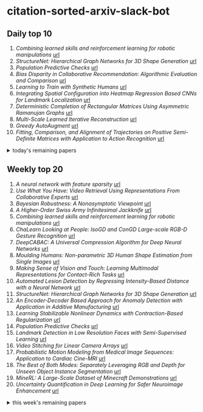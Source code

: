 # citation-sorted-arxiv-slack-bot

## Daily top 10
1. *Combining learned skills and reinforcement learning for robotic manipulations* [url](http://arxiv.org/abs/1908.00722v1)
2. *StructureNet: Hierarchical Graph Networks for 3D Shape Generation* [url](http://arxiv.org/abs/1908.00575v1)
3. *Population Predictive Checks* [url](http://arxiv.org/abs/1908.00882v1)
4. *Bias Disparity in Collaborative Recommendation: Algorithmic Evaluation and Comparison* [url](http://arxiv.org/abs/1908.00831v1)
5. *Learning to Train with Synthetic Humans* [url](http://arxiv.org/abs/1908.00967v1)
6. *Integrating Spatial Configuration into Heatmap Regression Based CNNs for Landmark Localization* [url](http://arxiv.org/abs/1908.00748v1)
7. *Deterministic Completion of Rectangular Matrices Using Asymmetric Ramanujan Graphs* [url](http://arxiv.org/abs/1908.00963v1)
8. *Multi-Scale Learned Iterative Reconstruction* [url](http://arxiv.org/abs/1908.00936v1)
9. *Greedy AutoAugment* [url](http://arxiv.org/abs/1908.00704v1)
10. *Fitting, Comparison, and Alignment of Trajectories on Positive Semi-Definite Matrices with Application to Action Recognition* [url](http://arxiv.org/abs/1908.00646v1)
<details><summary>today's remaining papers</summary>
  <ol start=11>
    <li><i>Robust Deep Sensing Through Transfer Learning in Cognitive Radio</i> <a href="http://arxiv.org/abs/1908.00658v1">url</a></li>
    <li><i>MarmoNet: a pipeline for automated projection mapping of the common marmoset brain from whole-brain serial two-photon tomography</i> <a href="http://arxiv.org/abs/1908.00876v1">url</a></li>
    <li><i>FlowSense: A Natural Language Interface for Visual Data Exploration within a Dataflow System</i> <a href="http://arxiv.org/abs/1908.00681v1">url</a></li>
    <li><i>DAWN: Dual Augmented Memory Network for Unsupervised Video Object Tracking</i> <a href="http://arxiv.org/abs/1908.00777v1">url</a></li>
    <li><i>Indices Matter: Learning to Index for Deep Image Matting</i> <a href="http://arxiv.org/abs/1908.00672v1">url</a></li>
    <li><i>ConCORDe-Net: Cell Count Regularized Convolutional Neural Network for Cell Detection in Multiplex Immunohistochemistry Images</i> <a href="http://arxiv.org/abs/1908.00907v1">url</a></li>
    <li><i>Learning Lightweight Lane Detection CNNs by Self Attention Distillation</i> <a href="http://arxiv.org/abs/1908.00821v1">url</a></li>
    <li><i>Learning the Model Update for Siamese Trackers</i> <a href="http://arxiv.org/abs/1908.00855v1">url</a></li>
    <li><i>Contrastive Reasons Detection and Clustering from Online Polarized Debate</i> <a href="http://arxiv.org/abs/1908.00648v1">url</a></li>
    <li><i>Neural Architecture based on Fuzzy Perceptual Representation For Online Multilingual Handwriting Recognition</i> <a href="http://arxiv.org/abs/1908.00634v1">url</a></li>
    <li><i>L2G Auto-encoder: Understanding Point Clouds by Local-to-Global Reconstruction with Hierarchical Self-Attention</i> <a href="http://arxiv.org/abs/1908.00720v1">url</a></li>
    <li><i>Captioning Near-Future Activity Sequences</i> <a href="http://arxiv.org/abs/1908.00943v1">url</a></li>
    <li><i>Efficient computation of counterfactual explanations of LVQ models</i> <a href="http://arxiv.org/abs/1908.00735v1">url</a></li>
    <li><i>Sampling-free Epistemic Uncertainty Estimation Using Approximated Variance Propagation</i> <a href="http://arxiv.org/abs/1908.00598v1">url</a></li>
    <li><i>A Structural Graph-Based Method for MRI Analysis</i> <a href="http://arxiv.org/abs/1908.00778v1">url</a></li>
    <li><i>Optimize TSK Fuzzy Systems for Big Data Classification Problems: Bag of Tricks</i> <a href="http://arxiv.org/abs/1908.00636v1">url</a></li>
    <li><i>AutoML: A Survey of the State-of-the-Art</i> <a href="http://arxiv.org/abs/1908.00709v1">url</a></li>
    <li><i>Learning Variations in Human Motion via Mix-and-Match Perturbation</i> <a href="http://arxiv.org/abs/1908.00733v1">url</a></li>
    <li><i>Effects of Illumination on the Categorization of Shiny Materials</i> <a href="http://arxiv.org/abs/1908.00902v1">url</a></li>
    <li><i>Deep Optics for Single-shot High-dynamic-range Imaging</i> <a href="http://arxiv.org/abs/1908.00620v1">url</a></li>
    <li><i>Black-box Adversarial ML Attack on Modulation Classification</i> <a href="http://arxiv.org/abs/1908.00635v1">url</a></li>
    <li><i>Improving localization-based approaches for breast cancer screening exam classification</i> <a href="http://arxiv.org/abs/1908.00615v1">url</a></li>
    <li><i>Calibrating the Learning Rate for Adaptive Gradient Methods to Improve Generalization Performance</i> <a href="http://arxiv.org/abs/1908.00700v1">url</a></li>
    <li><i>Ablate, Variate, and Contemplate: Visual Analytics for Discovering Neural Architectures</i> <a href="http://arxiv.org/abs/1908.00387v1">url</a></li>
    <li><i>Distilling Knowledge From a Deep Pose Regressor Network</i> <a href="http://arxiv.org/abs/1908.00858v1">url</a></li>
    <li><i>Feature Robustness in Non-stationary Health Records: Caveats to Deployable Model Performance in Common Clinical Machine Learning Tasks</i> <a href="http://arxiv.org/abs/1908.00690v1">url</a></li>
    <li><i>Soccer Team Vectors</i> <a href="http://arxiv.org/abs/1908.00698v1">url</a></li>
    <li><i>Hybrid Low-order and Higher-order Graph Convolutional Networks</i> <a href="http://arxiv.org/abs/1908.00673v1">url</a></li>
    <li><i>Space-adaptive anisotropic bivariate Laplacian regularization for image restoration</i> <a href="http://arxiv.org/abs/1908.00801v1">url</a></li>
    <li><i>Detection of Accounting Anomalies in the Latent Space using Adversarial Autoencoder Neural Networks</i> <a href="http://arxiv.org/abs/1908.00734v1">url</a></li>
    <li><i>An amplified-target loss approach for photoreceptor layer segmentation in pathological OCT scans</i> <a href="http://arxiv.org/abs/1908.00764v1">url</a></li>
    <li><i>Scale Matters: Temporal Scale Aggregation Network for Precise Action Localization in Untrimmed Videos</i> <a href="http://arxiv.org/abs/1908.00707v1">url</a></li>
    <li><i>A self-organizing fuzzy neural network for sequence learning</i> <a href="http://arxiv.org/abs/1908.00617v1">url</a></li>
    <li><i>On the Merge of k-NN Graph</i> <a href="http://arxiv.org/abs/1908.00814v1">url</a></li>
    <li><i>Robustifying deep networks for image segmentation</i> <a href="http://arxiv.org/abs/1908.00656v1">url</a></li>
    <li><i>Gradient Flows and Accelerated Proximal Splitting Methods</i> <a href="http://arxiv.org/abs/1908.00865v1">url</a></li>
    <li><i>AdvGAN++ : Harnessing latent layers for adversary generation</i> <a href="http://arxiv.org/abs/1908.00706v1">url</a></li>
    <li><i>An Underparametrized Deep Decoder Architecture for Graph Signals</i> <a href="http://arxiv.org/abs/1908.00878v1">url</a></li>
    <li><i>High-Level Control of Drum Track Generation Using Learned Patterns of Rhythmic Interaction</i> <a href="http://arxiv.org/abs/1908.00948v1">url</a></li>
    <li><i>Inferring linear and nonlinear Interaction networks using neighborhood support vector machines</i> <a href="http://arxiv.org/abs/1908.00762v1">url</a></li>
    <li><i>Identification of gatekeeper diseases on the way to cardiovascular mortality</i> <a href="http://arxiv.org/abs/1908.00920v1">url</a></li>
    <li><i>An Evaluation of Action Recognition Models on EPIC-Kitchens</i> <a href="http://arxiv.org/abs/1908.00867v1">url</a></li>
    <li><i>Real Time Visual Tracking using Spatial-Aware Temporal Aggregation Network</i> <a href="http://arxiv.org/abs/1908.00692v1">url</a></li>
    <li><i>Mixed-Integer Optimization Approach to Learning Association Rules for Unplanned ICU Transfer</i> <a href="http://arxiv.org/abs/1908.00966v1">url</a></li>
    <li><i>Deep Video Precoding</i> <a href="http://arxiv.org/abs/1908.00812v1">url</a></li>
    <li><i>Retrosynthesis with Attention-Based NMT Model and Chemical Analysis of the "Wrong" Predictions</i> <a href="http://arxiv.org/abs/1908.00727v1">url</a></li>
    <li><i>Agglomerative Fast Super-Paramagnetic Clustering</i> <a href="http://arxiv.org/abs/1908.00951v1">url</a></li>
    <li><i>Deep ReLU network approximation of functions on a manifold</i> <a href="http://arxiv.org/abs/1908.00695v1">url</a></li>
    <li><i>Conditional Finite Mixtures of Poisson Distributions for Context-Dependent Neural Correlations</i> <a href="http://arxiv.org/abs/1908.00637v1">url</a></li>
    <li><i>Adversarial Camera Alignment Network for Unsupervised Cross-camera Person Re-identification</i> <a href="http://arxiv.org/abs/1908.00862v1">url</a></li>
    <li><i>Machine Learning as Ecology</i> <a href="http://arxiv.org/abs/1908.00868v1">url</a></li>
    <li><i>Learning about spatial inequalities: Capturing the heterogeneity in the urban environment</i> <a href="http://arxiv.org/abs/1908.00625v1">url</a></li>
    <li><i>A Hierarchical Bayesian Model for Size Recommendation in Fashion</i> <a href="http://arxiv.org/abs/1908.00825v1">url</a></li>
    <li><i>Network with Sub-Networks</i> <a href="http://arxiv.org/abs/1908.00763v1">url</a></li>
    <li><i>Large-Scale Sparse Subspace Clustering Using Landmarks</i> <a href="http://arxiv.org/abs/1908.00683v1">url</a></li>
    <li><i>A Visual Technique to Analyze Flow of Information in a Machine Learning System</i> <a href="http://arxiv.org/abs/1908.00754v1">url</a></li>
    <li><i>Pothole Detection Based on Disparity Transformation and Road Surface Modeling</i> <a href="http://arxiv.org/abs/1908.00894v1">url</a></li>
    <li><i>Exact and Fast Inversion of the Approximate Discrete Radon Transform</i> <a href="http://arxiv.org/abs/1908.00887v1">url</a></li>
    <li><i>Uncertainty Quantification in Computer-Aided Diagnosis: Make Your Model say "I don't know" for Ambiguous Cases</i> <a href="http://arxiv.org/abs/1908.00792v1">url</a></li>
    <li><i>Deformable Medical Image Registration Using a Randomly-Initialized CNN as Regularization Prior</i> <a href="http://arxiv.org/abs/1908.00788v1">url</a></li>
    <li><i>Attention-guided Low-light Image Enhancement</i> <a href="http://arxiv.org/abs/1908.00682v1">url</a></li>
    <li><i>Deep learning languages: a key fundamental shift from probabilities to weights?</i> <a href="http://arxiv.org/abs/1908.00785v1">url</a></li>
    <li><i>Differential Privacy for Sparse Classification Learning</i> <a href="http://arxiv.org/abs/1908.00780v1">url</a></li>
    <li><i>Sound source detection, localization and classification using consecutive ensemble of CRNN models</i> <a href="http://arxiv.org/abs/1908.00766v1">url</a></li>
    <li><i>Road Context-aware Intrusion Detection System for Autonomous Cars</i> <a href="http://arxiv.org/abs/1908.00732v1">url</a></li>
    <li><i>Universal Transforming Geometric Network</i> <a href="http://arxiv.org/abs/1908.00723v1">url</a></li>
    <li><i>Entry-Exit event detection and learning</i> <a href="http://arxiv.org/abs/1908.00716v1">url</a></li>
    <li><i>Recognizing Image Objects by Relational Analysis Using Heterogeneous Superpixels and Deep Convolutional Features</i> <a href="http://arxiv.org/abs/1908.00669v1">url</a></li>
    <li><i>A Randomized Algorithm for Preconditioner Selection</i> <a href="http://arxiv.org/abs/1908.00633v1">url</a></li>
    <li><i>An Enhanced Machine Learning Based Biometric Authentication System Using RR-Interval Framed Electrocardiograms</i> <a href="http://arxiv.org/abs/1907.13517v1">url</a></li>
  </ol>
</details>

## Weekly top 20
1. *A neural network with feature sparsity* [url](http://arxiv.org/abs/1907.12207v1)
2. *Use What You Have: Video Retrieval Using Representations From Collaborative Experts* [url](http://arxiv.org/abs/1907.13487v1)
3. *Bayesian Robustness: A Nonasymptotic Viewpoint* [url](http://arxiv.org/abs/1907.11826v1)
4. *A Higher-Order Swiss Army Infinitesimal Jackknife* [url](http://arxiv.org/abs/1907.12116v1)
5. *Combining learned skills and reinforcement learning for robotic manipulations* [url](http://arxiv.org/abs/1908.00722v1)
6. *ChaLearn Looking at People: IsoGD and ConGD Large-scale RGB-D Gesture Recognition* [url](http://arxiv.org/abs/1907.12193v1)
7. *DeepCABAC: A Universal Compression Algorithm for Deep Neural Networks* [url](http://arxiv.org/abs/1907.11900v1)
8. *Moulding Humans: Non-parametric 3D Human Shape Estimation from Single Images* [url](http://arxiv.org/abs/1908.00439v1)
9. *Making Sense of Vision and Touch: Learning Multimodal Representations for Contact-Rich Tasks* [url](http://arxiv.org/abs/1907.13098v1)
10. *Automated Lesion Detection by Regressing Intensity-Based Distance with a Neural Network* [url](http://arxiv.org/abs/1907.12452v1)
11. *StructureNet: Hierarchical Graph Networks for 3D Shape Generation* [url](http://arxiv.org/abs/1908.00575v1)
12. *An Encoder-Decoder Based Approach for Anomaly Detection with Application in Additive Manufacturing* [url](http://arxiv.org/abs/1907.11778v1)
13. *Learning Stabilizable Nonlinear Dynamics with Contraction-Based Regularization* [url](http://arxiv.org/abs/1907.13122v1)
14. *Population Predictive Checks* [url](http://arxiv.org/abs/1908.00882v1)
15. *Landmark Detection in Low Resolution Faces with Semi-Supervised Learning* [url](http://arxiv.org/abs/1907.13255v1)
16. *Video Stitching for Linear Camera Arrays* [url](http://arxiv.org/abs/1907.13622v1)
17. *Probabilistic Motion Modeling from Medical Image Sequences: Application to Cardiac Cine-MRI* [url](http://arxiv.org/abs/1907.13524v1)
18. *The Best of Both Modes: Separately Leveraging RGB and Depth for Unseen Object Instance Segmentation* [url](http://arxiv.org/abs/1907.13236v1)
19. *MineRL: A Large-Scale Dataset of Minecraft Demonstrations* [url](http://arxiv.org/abs/1907.13440v1)
20. *Uncertainty Quantification in Deep Learning for Safer Neuroimage Enhancement* [url](http://arxiv.org/abs/1907.13418v1)
<details><summary>this week's remaining papers</summary>
  <ol start=21>
    <li><i>The Wang-Landau Algorithm as Stochastic Optimization and its Acceleration</i> <a href="http://arxiv.org/abs/1907.11985v1">url</a></li>
    <li><i>Pain Detection with fNIRS-Measured Brain Signals: A Personalized Machine Learning Approach Using the Wavelet Transform and Bayesian Hierarchical Modeling with Dirichlet Process Priors</i> <a href="http://arxiv.org/abs/1907.12830v1">url</a></li>
    <li><i>Bias Disparity in Collaborative Recommendation: Algorithmic Evaluation and Comparison</i> <a href="http://arxiv.org/abs/1908.00831v1">url</a></li>
    <li><i>Multi-Kernel Capsule Network for Schizophrenia Identification</i> <a href="http://arxiv.org/abs/1907.12827v1">url</a></li>
    <li><i>Learning Densities in Feature Space for Reliable Segmentation of Indoor Scenes</i> <a href="http://arxiv.org/abs/1908.00448v1">url</a></li>
    <li><i>Bandit Convex Optimization in Non-stationary Environments</i> <a href="http://arxiv.org/abs/1907.12340v1">url</a></li>
    <li><i>Dressing 3D Humans using a Conditional Mesh-VAE-GAN</i> <a href="http://arxiv.org/abs/1907.13615v1">url</a></li>
    <li><i>Quadtree Generating Networks: Efficient Hierarchical Scene Parsing with Sparse Convolutions</i> <a href="http://arxiv.org/abs/1907.11821v1">url</a></li>
    <li><i>An Empirical Study of Batch Normalization and Group Normalization in Conditional Computation</i> <a href="http://arxiv.org/abs/1908.00061v1">url</a></li>
    <li><i>Temporal Localization of Moments in Video Collections with Natural Language</i> <a href="http://arxiv.org/abs/1907.12763v1">url</a></li>
    <li><i>Learning to Train with Synthetic Humans</i> <a href="http://arxiv.org/abs/1908.00967v1">url</a></li>
    <li><i>Optical Flow for Intermediate Frame Interpolation of Multispectral Geostationary Satellite Data</i> <a href="http://arxiv.org/abs/1907.12013v1">url</a></li>
    <li><i>Synthesis and Inpainting-Based MR-CT Registration for Image-Guided Thermal Ablation of Liver Tumors</i> <a href="http://arxiv.org/abs/1907.13020v1">url</a></li>
    <li><i>Integrating Spatial Configuration into Heatmap Regression Based CNNs for Landmark Localization</i> <a href="http://arxiv.org/abs/1908.00748v1">url</a></li>
    <li><i>Reinforcement Learning for Personalized Dialogue Management</i> <a href="http://arxiv.org/abs/1908.00286v1">url</a></li>
    <li><i>Deterministic Completion of Rectangular Matrices Using Asymmetric Ramanujan Graphs</i> <a href="http://arxiv.org/abs/1908.00963v1">url</a></li>
    <li><i>Attention Filtering for Multi-person Spatiotemporal Action Detection on Deep Two-Stream CNN Architectures</i> <a href="http://arxiv.org/abs/1907.12919v1">url</a></li>
    <li><i>Multi-Scale Learned Iterative Reconstruction</i> <a href="http://arxiv.org/abs/1908.00936v1">url</a></li>
    <li><i>Artistic Domain Generalisation Methods are Limited by their Deep Representations</i> <a href="http://arxiv.org/abs/1907.12622v1">url</a></li>
    <li><i>Meta Learning for Task-Driven Video Summarization</i> <a href="http://arxiv.org/abs/1907.12342v1">url</a></li>
    <li><i>Greedy AutoAugment</i> <a href="http://arxiv.org/abs/1908.00704v1">url</a></li>
    <li><i>Learning-Aided Physical Layer Attacks Against Multicarrier Communications in IoT</i> <a href="http://arxiv.org/abs/1908.00195v1">url</a></li>
    <li><i>Cascaded Context Pyramid for Full-Resolution 3D Semantic Scene Completion</i> <a href="http://arxiv.org/abs/1908.00382v1">url</a></li>
    <li><i>Orientation-aware Semantic Segmentation on Icosahedron Spheres</i> <a href="http://arxiv.org/abs/1907.12849v1">url</a></li>
    <li><i>FDive: Learning Relevance Models using Pattern-based Similarity Measures</i> <a href="http://arxiv.org/abs/1907.12489v1">url</a></li>
    <li><i>Seeing Things in Random-Dot Videos</i> <a href="http://arxiv.org/abs/1907.12195v1">url</a></li>
    <li><i>V-PROM: A Benchmark for Visual Reasoning Using Visual Progressive Matrices</i> <a href="http://arxiv.org/abs/1907.12271v1">url</a></li>
    <li><i>Fitting, Comparison, and Alignment of Trajectories on Positive Semi-Definite Matrices with Application to Action Recognition</i> <a href="http://arxiv.org/abs/1908.00646v1">url</a></li>
    <li><i>Bilateral Operators for Functional Maps</i> <a href="http://arxiv.org/abs/1907.12993v1">url</a></li>
    <li><i>Unifying Structure Analysis and Surrogate-driven Function Regression for Glaucoma OCT Image Screening</i> <a href="http://arxiv.org/abs/1907.12927v1">url</a></li>
    <li><i>Benefiting from Multitask Learning to Improve Single Image Super-Resolution</i> <a href="http://arxiv.org/abs/1907.12488v1">url</a></li>
    <li><i>Regularizing Proxies with Multi-Adversarial Training for Unsupervised Domain-Adaptive Semantic Segmentation</i> <a href="http://arxiv.org/abs/1907.12282v1">url</a></li>
    <li><i>Forced Spatial Attention for Driver Foot Activity Classification</i> <a href="http://arxiv.org/abs/1907.11824v1">url</a></li>
    <li><i>Robust Deep Sensing Through Transfer Learning in Cognitive Radio</i> <a href="http://arxiv.org/abs/1908.00658v1">url</a></li>
    <li><i>Momentum-Net: Fast and convergent iterative neural network for inverse problems</i> <a href="http://arxiv.org/abs/1907.11818v1">url</a></li>
    <li><i>Weakly Supervised Body Part Parsing with Pose based Part Priors</i> <a href="http://arxiv.org/abs/1907.13051v1">url</a></li>
    <li><i>Accurate and Robust Pulmonary Nodule Detection by 3D Feature Pyramid Network with Self-supervised Feature Learning</i> <a href="http://arxiv.org/abs/1907.11704v1">url</a></li>
    <li><i>Personalized, Health-Aware Recipe Recommendation: An Ensemble Topic Modeling Based Approach</i> <a href="http://arxiv.org/abs/1908.00148v1">url</a></li>
    <li><i>Optimality and Approximation with Policy Gradient Methods in Markov Decision Processes</i> <a href="http://arxiv.org/abs/1908.00261v1">url</a></li>
    <li><i>Deformable Filter Convolution for Point Cloud Reasoning</i> <a href="http://arxiv.org/abs/1907.13079v1">url</a></li>
    <li><i>MarmoNet: a pipeline for automated projection mapping of the common marmoset brain from whole-brain serial two-photon tomography</i> <a href="http://arxiv.org/abs/1908.00876v1">url</a></li>
    <li><i>FlowSense: A Natural Language Interface for Visual Data Exploration within a Dataflow System</i> <a href="http://arxiv.org/abs/1908.00681v1">url</a></li>
    <li><i>Bandits with Feedback Graphs and Switching Costs</i> <a href="http://arxiv.org/abs/1907.12189v1">url</a></li>
    <li><i>Tell Me What to Track</i> <a href="http://arxiv.org/abs/1907.11751v1">url</a></li>
    <li><i>Hindsight Trust Region Policy Optimization</i> <a href="http://arxiv.org/abs/1907.12439v1">url</a></li>
    <li><i>Dilated Point Convolutions: On the Receptive Field of Point Convolutions</i> <a href="http://arxiv.org/abs/1907.12046v1">url</a></li>
    <li><i>Accelerating CNN Training by Sparsifying Activation Gradients</i> <a href="http://arxiv.org/abs/1908.00173v1">url</a></li>
    <li><i>Unsupervised Domain Adaptation via Disentangled Representations: Application to Cross-Modality Liver Segmentation</i> <a href="http://arxiv.org/abs/1907.13590v1">url</a></li>
    <li><i>Personalizing ASR for Dysarthric and Accented Speech with Limited Data</i> <a href="http://arxiv.org/abs/1907.13511v1">url</a></li>
    <li><i>DANTE: Deep Affinity Network for Clustering Conversational Interactants</i> <a href="http://arxiv.org/abs/1907.12910v1">url</a></li>
    <li><i>Learned Collaborative Stereo Refinement</i> <a href="http://arxiv.org/abs/1907.13391v1">url</a></li>
    <li><i>Self-Supervised Learning for Stereo Reconstruction on Aerial Images</i> <a href="http://arxiv.org/abs/1907.12446v1">url</a></li>
    <li><i>Robust Autocalibrated Structured Low-Rank EPI Ghost Correction</i> <a href="http://arxiv.org/abs/1907.13261v1">url</a></li>
    <li><i>Predicting assisted ventilation in Amyotrophic Lateral Sclerosis using a mixture of experts and conformal predictors</i> <a href="http://arxiv.org/abs/1907.13070v1">url</a></li>
    <li><i>DAWN: Dual Augmented Memory Network for Unsupervised Video Object Tracking</i> <a href="http://arxiv.org/abs/1908.00777v1">url</a></li>
    <li><i>FSS-1000: A 1000-Class Dataset for Few-Shot Segmentation</i> <a href="http://arxiv.org/abs/1907.12347v1">url</a></li>
    <li><i>ColorMapGAN: Unsupervised Domain Adaptation for Semantic Segmentation Using Color Mapping Generative Adversarial Networks</i> <a href="http://arxiv.org/abs/1907.12859v1">url</a></li>
    <li><i>Expectation-Maximization Attention Networks for Semantic Segmentation</i> <a href="http://arxiv.org/abs/1907.13426v1">url</a></li>
    <li><i>Indices Matter: Learning to Index for Deep Image Matting</i> <a href="http://arxiv.org/abs/1908.00672v1">url</a></li>
    <li><i>Generative Image Inpainting with Submanifold Alignment</i> <a href="http://arxiv.org/abs/1908.00211v1">url</a></li>
    <li><i>EMPNet: Neural Localisation and Mapping using Embedded Memory Points</i> <a href="http://arxiv.org/abs/1907.13268v1">url</a></li>
    <li><i>Self-training with progressive augmentation for unsupervised cross-domain person re-identification</i> <a href="http://arxiv.org/abs/1907.13315v1">url</a></li>
    <li><i>Enforcing geometric constraints of virtual normal for depth prediction</i> <a href="http://arxiv.org/abs/1907.12209v1">url</a></li>
    <li><i>ConCORDe-Net: Cell Count Regularized Convolutional Neural Network for Cell Detection in Multiplex Immunohistochemistry Images</i> <a href="http://arxiv.org/abs/1908.00907v1">url</a></li>
    <li><i>Interlaced Sparse Self-Attention for Semantic Segmentation</i> <a href="http://arxiv.org/abs/1907.12273v1">url</a></li>
    <li><i>Silhouette Guided Point Cloud Reconstruction beyond Occlusion</i> <a href="http://arxiv.org/abs/1907.12253v1">url</a></li>
    <li><i>Learning Lightweight Lane Detection CNNs by Self Attention Distillation</i> <a href="http://arxiv.org/abs/1908.00821v1">url</a></li>
    <li><i>Learning the Model Update for Siamese Trackers</i> <a href="http://arxiv.org/abs/1908.00855v1">url</a></li>
    <li><i>Content and Colour Distillation for Learning Image Translations with the Spatial Profile Loss</i> <a href="http://arxiv.org/abs/1908.00274v1">url</a></li>
    <li><i>Memory- and Communication-Aware Model Compression for Distributed Deep Learning Inference on IoT</i> <a href="http://arxiv.org/abs/1907.11804v1">url</a></li>
    <li><i>DEDUCE: Diverse scEne Detection methods in Unseen Challenging Environments</i> <a href="http://arxiv.org/abs/1908.00191v1">url</a></li>
    <li><i>pySOT and POAP: An event-driven asynchronous framework for surrogate optimization</i> <a href="http://arxiv.org/abs/1908.00420v1">url</a></li>
    <li><i>Convolutional Auto-encoding of Sentence Topics for Image Paragraph Generation</i> <a href="http://arxiv.org/abs/1908.00249v1">url</a></li>
    <li><i>Attribute-Guided Deep Polarimetric Thermal-to-visible Face Recognition</i> <a href="http://arxiv.org/abs/1907.11980v1">url</a></li>
    <li><i>Tracking Holistic Object Representations</i> <a href="http://arxiv.org/abs/1907.12920v1">url</a></li>
    <li><i>Contrastive Reasons Detection and Clustering from Online Polarized Debate</i> <a href="http://arxiv.org/abs/1908.00648v1">url</a></li>
    <li><i>Propose-and-Attend Single Shot Detector</i> <a href="http://arxiv.org/abs/1907.12736v1">url</a></li>
    <li><i>Learning Task Specifications from Demonstrations via the Principle of Maximum Causal Entropy</i> <a href="http://arxiv.org/abs/1907.11792v1">url</a></li>
    <li><i>Towards Effective Rebuttal: Listening Comprehension using Corpus-Wide Claim Mining</i> <a href="http://arxiv.org/abs/1907.11889v1">url</a></li>
    <li><i>Deep learning-based prediction of kinetic parameters from myocardial perfusion MRI</i> <a href="http://arxiv.org/abs/1907.11899v1">url</a></li>
    <li><i>Is BERT Really Robust? Natural Language Attack on Text Classification and Entailment</i> <a href="http://arxiv.org/abs/1907.11932v1">url</a></li>
    <li><i>Large scale continuous-time mean-variance portfolio allocation via reinforcement learning</i> <a href="http://arxiv.org/abs/1907.11718v1">url</a></li>
    <li><i>AiAds: Automated and Intelligent Advertising System for Sponsored Search</i> <a href="http://arxiv.org/abs/1907.12118v1">url</a></li>
    <li><i>Cooperative Beamforming with Predictive Relay Selection for Urban mmWave Communications</i> <a href="http://arxiv.org/abs/1907.12616v1">url</a></li>
    <li><i>Are Odds Really Odd? Bypassing Statistical Detection of Adversarial Examples</i> <a href="http://arxiv.org/abs/1907.12138v1">url</a></li>
    <li><i>Marine Mammal Species Classification using Convolutional Neural Networks and a Novel Acoustic Representation</i> <a href="http://arxiv.org/abs/1907.13188v1">url</a></li>
    <li><i>SkeleMotion: A New Representation of Skeleton Joint Sequences Based on Motion Information for 3D Action Recognition</i> <a href="http://arxiv.org/abs/1907.13025v1">url</a></li>
    <li><i>On the difficulty of learning and predicting the long-term dynamics of bouncing objects</i> <a href="http://arxiv.org/abs/1907.13494v1">url</a></li>
    <li><i>Learning to design from humans: Imitating human designers through deep learning</i> <a href="http://arxiv.org/abs/1907.11813v1">url</a></li>
    <li><i>A Framework for Depth Estimation and Relative Localization of Ground Robots using Computer Vision</i> <a href="http://arxiv.org/abs/1908.00309v1">url</a></li>
    <li><i>Towards More Accurate Automatic Sleep Staging via Deep Transfer Learning</i> <a href="http://arxiv.org/abs/1907.13177v1">url</a></li>
    <li><i>Transferability of Spectral Graph Convolutional Neural Networks</i> <a href="http://arxiv.org/abs/1907.12972v1">url</a></li>
    <li><i>Influence Maximization with Few Simulations</i> <a href="http://arxiv.org/abs/1907.13301v1">url</a></li>
    <li><i>Deblurring Face Images using Uncertainty Guided Multi-Stream Semantic Networks</i> <a href="http://arxiv.org/abs/1907.13106v1">url</a></li>
    <li><i>2D and 3D Segmentation of uncertain local collagen fiber orientations in SHG microscopy</i> <a href="http://arxiv.org/abs/1907.12868v1">url</a></li>
    <li><i>Bias of Homotopic Gradient Descent for the Hinge Loss</i> <a href="http://arxiv.org/abs/1907.11746v1">url</a></li>
    <li><i>A Factored Generalized Additive Model for Clinical Decision Support in the Operating Room</i> <a href="http://arxiv.org/abs/1907.12596v1">url</a></li>
    <li><i>Multiparametric Deep Learning Tissue Signatures for Muscular Dystrophy: Preliminary Results</i> <a href="http://arxiv.org/abs/1908.00175v1">url</a></li>
    <li><i>Towards Automatic Screening of Typical and Atypical Behaviors in Children With Autism</i> <a href="http://arxiv.org/abs/1907.12537v1">url</a></li>
    <li><i>Neural Architecture based on Fuzzy Perceptual Representation For Online Multilingual Handwriting Recognition</i> <a href="http://arxiv.org/abs/1908.00634v1">url</a></li>
    <li><i>Open Set Domain Adaptation for Image and Action Recognition</i> <a href="http://arxiv.org/abs/1907.12865v1">url</a></li>
    <li><i>Cross-domain Network Representations</i> <a href="http://arxiv.org/abs/1908.00205v1">url</a></li>
    <li><i>L2G Auto-encoder: Understanding Point Clouds by Local-to-Global Reconstruction with Hierarchical Self-Attention</i> <a href="http://arxiv.org/abs/1908.00720v1">url</a></li>
    <li><i>Multi-Angle Point Cloud-VAE: Unsupervised Feature Learning for 3D Point Clouds from Multiple Angles by Joint Self-Reconstruction and Half-to-Half Prediction</i> <a href="http://arxiv.org/abs/1907.12704v1">url</a></li>
    <li><i>ShapeCaptioner: Generative Caption Network for 3D Shapes by Learning a Mapping from Parts Detected in Multiple Views to Sentences</i> <a href="http://arxiv.org/abs/1908.00120v1">url</a></li>
    <li><i>Captioning Near-Future Activity Sequences</i> <a href="http://arxiv.org/abs/1908.00943v1">url</a></li>
    <li><i>Disentangled Relational Representations for Explaining and Learning from Demonstration</i> <a href="http://arxiv.org/abs/1907.13627v1">url</a></li>
    <li><i>DIODE: A Dense Indoor and Outdoor DEpth Dataset</i> <a href="http://arxiv.org/abs/1908.00463v1">url</a></li>
    <li><i>Multi-Agent Reinforcement Learning Based Frame Sampling for Effective Untrimmed Video Recognition</i> <a href="http://arxiv.org/abs/1907.13369v1">url</a></li>
    <li><i>Learning to Synthesize: Robust Phase Retrieval at Low Photon counts</i> <a href="http://arxiv.org/abs/1907.11713v1">url</a></li>
    <li><i>Goal-Driven Sequential Data Abstraction</i> <a href="http://arxiv.org/abs/1907.12336v1">url</a></li>
    <li><i>EmoCo: Visual Analysis of Emotion Coherence in Presentation Videos</i> <a href="http://arxiv.org/abs/1907.12918v1">url</a></li>
    <li><i>Adversarial Robustness Curves</i> <a href="http://arxiv.org/abs/1908.00096v1">url</a></li>
    <li><i>Central Similarity Hashing via Hadamard matrix</i> <a href="http://arxiv.org/abs/1908.00347v1">url</a></li>
    <li><i>Efficient computation of counterfactual explanations of LVQ models</i> <a href="http://arxiv.org/abs/1908.00735v1">url</a></li>
    <li><i>Kernels on fuzzy sets: an overview</i> <a href="http://arxiv.org/abs/1907.12991v1">url</a></li>
    <li><i>PingPong: Packet-Level Signatures for Smart Home Device Events</i> <a href="http://arxiv.org/abs/1907.11797v1">url</a></li>
    <li><i>Generative Adversarial Networks (GAN) for compact beam source modelling in Monte Carlo simulations</i> <a href="http://arxiv.org/abs/1907.13324v1">url</a></li>
    <li><i>Multi-path Learning for Object Pose Estimation Across Domains</i> <a href="http://arxiv.org/abs/1908.00151v1">url</a></li>
    <li><i>Deep Non-Rigid Structure from Motion</i> <a href="http://arxiv.org/abs/1908.00052v1">url</a></li>
    <li><i>Deep Non-Rigid Structure from Motion</i> <a href="http://arxiv.org/abs/1907.13123v1">url</a></li>
    <li><i>Degeneracy in Self-Calibration Revisited and a Deep Learning Solution for Uncalibrated SLAM</i> <a href="http://arxiv.org/abs/1907.13185v1">url</a></li>
    <li><i>Recursive Cascaded Networks for Unsupervised Medical Image Registration</i> <a href="http://arxiv.org/abs/1907.12353v1">url</a></li>
    <li><i>Competing Ratio Loss for Discriminative Multi-class Image Classification</i> <a href="http://arxiv.org/abs/1907.13349v1">url</a></li>
    <li><i>A Federated Learning Approach for Mobile Packet Classification</i> <a href="http://arxiv.org/abs/1907.13113v1">url</a></li>
    <li><i>Towards Pure End-to-End Learning for Recognizing Multiple Text Sequences from an Image</i> <a href="http://arxiv.org/abs/1907.12791v1">url</a></li>
    <li><i>MoBiNet: A Mobile Binary Network for Image Classification</i> <a href="http://arxiv.org/abs/1907.12629v1">url</a></li>
    <li><i>Sudden Death: A New Way to Compare Recommendation Diversification</i> <a href="http://arxiv.org/abs/1908.00419v1">url</a></li>
    <li><i>Blocking Bandits</i> <a href="http://arxiv.org/abs/1907.11975v1">url</a></li>
    <li><i>Sampling-free Epistemic Uncertainty Estimation Using Approximated Variance Propagation</i> <a href="http://arxiv.org/abs/1908.00598v1">url</a></li>
    <li><i>A Structural Graph-Based Method for MRI Analysis</i> <a href="http://arxiv.org/abs/1908.00778v1">url</a></li>
    <li><i>How Good is SGD with Random Shuffling?</i> <a href="http://arxiv.org/abs/1908.00045v1">url</a></li>
    <li><i>Multi-Task Attention-Based Semi-Supervised Learning for Medical Image Segmentation</i> <a href="http://arxiv.org/abs/1907.12303v1">url</a></li>
    <li><i>FocusNet: Imbalanced Large and Small Organ Segmentation with an End-to-End Deep Neural Network for Head and Neck CT Images</i> <a href="http://arxiv.org/abs/1907.12056v1">url</a></li>
    <li><i>Consensus Feature Network for Scene Parsing</i> <a href="http://arxiv.org/abs/1907.12411v1">url</a></li>
    <li><i>Optimal Attacks on Reinforcement Learning Policies</i> <a href="http://arxiv.org/abs/1907.13548v1">url</a></li>
    <li><i>Falls Prediction Based on Body Keypoints and Seq2Seq Architecture</i> <a href="http://arxiv.org/abs/1908.00275v1">url</a></li>
    <li><i>ROAM: Recurrently Optimizing Tracking Model</i> <a href="http://arxiv.org/abs/1907.12006v1">url</a></li>
    <li><i>Optimize TSK Fuzzy Systems for Big Data Classification Problems: Bag of Tricks</i> <a href="http://arxiv.org/abs/1908.00636v1">url</a></li>
    <li><i>Learning When to Drive in Intersections by Combining Reinforcement Learning and Model Predictive Control</i> <a href="http://arxiv.org/abs/1908.00177v1">url</a></li>
    <li><i>Deep Learning architectures for generalized immunofluorescence based nuclear image segmentation</i> <a href="http://arxiv.org/abs/1907.12975v1">url</a></li>
    <li><i>Rapid Light Field Depth Estimation with Semi-Global Matching</i> <a href="http://arxiv.org/abs/1907.13449v1">url</a></li>
    <li><i>Attention Guided Network for Retinal Image Segmentation</i> <a href="http://arxiv.org/abs/1907.12930v1">url</a></li>
    <li><i>A Unified Point-Based Framework for 3D Segmentation</i> <a href="http://arxiv.org/abs/1908.00478v1">url</a></li>
    <li><i>Simple Unsupervised Summarization by Contextual Matching</i> <a href="http://arxiv.org/abs/1907.13337v1">url</a></li>
    <li><i>Machine Learning at the Network Edge: A Survey</i> <a href="http://arxiv.org/abs/1908.00080v1">url</a></li>
    <li><i>AutoML: A Survey of the State-of-the-Art</i> <a href="http://arxiv.org/abs/1908.00709v1">url</a></li>
    <li><i>Learning Variations in Human Motion via Mix-and-Match Perturbation</i> <a href="http://arxiv.org/abs/1908.00733v1">url</a></li>
    <li><i>Covering up bias in CelebA-like datasets with Markov blankets: A post-hoc cure for attribute prior avoidance</i> <a href="http://arxiv.org/abs/1907.12917v1">url</a></li>
    <li><i>Updating Variational Bayes: Fast sequential posterior inference</i> <a href="http://arxiv.org/abs/1908.00225v1">url</a></li>
    <li><i>Weakly Supervised Object Localization using Min-Max Entropy: an Interpretable Framework</i> <a href="http://arxiv.org/abs/1907.12934v1">url</a></li>
    <li><i>A comparative study of general fuzzy min-max neural networks for pattern classification problems</i> <a href="http://arxiv.org/abs/1907.13308v1">url</a></li>
    <li><i>A real-time iterative machine learning approach for temperature profile prediction in additive manufacturing processes</i> <a href="http://arxiv.org/abs/1907.12953v1">url</a></li>
    <li><i>Topic Modeling with Wasserstein Autoencoders</i> <a href="http://arxiv.org/abs/1907.12374v1">url</a></li>
    <li><i>Neural Network based Explicit Mixture Models and Expectation-maximization based Learning</i> <a href="http://arxiv.org/abs/1907.13432v1">url</a></li>
    <li><i>Pseudo-Labeling Curriculum for Unsupervised Domain Adaptation</i> <a href="http://arxiv.org/abs/1908.00262v1">url</a></li>
    <li><i>Effects of Illumination on the Categorization of Shiny Materials</i> <a href="http://arxiv.org/abs/1908.00902v1">url</a></li>
    <li><i>Deep Gaussian networks for function approximation on data defined manifolds</i> <a href="http://arxiv.org/abs/1908.00156v1">url</a></li>
    <li><i>A Two Stage GAN for High Resolution Retinal Image Generation and Segmentation</i> <a href="http://arxiv.org/abs/1907.12296v1">url</a></li>
    <li><i>Deep Optics for Single-shot High-dynamic-range Imaging</i> <a href="http://arxiv.org/abs/1908.00620v1">url</a></li>
    <li><i>Multi-task Self-Supervised Learning for Human Activity Detection</i> <a href="http://arxiv.org/abs/1907.11879v1">url</a></li>
    <li><i>Context Model for Pedestrian Intention Prediction using Factored Latent-Dynamic Conditional Random Fields</i> <a href="http://arxiv.org/abs/1907.11881v1">url</a></li>
    <li><i>Spatiotemporal Information Processing with a Reservoir Decision-making Network</i> <a href="http://arxiv.org/abs/1907.12071v1">url</a></li>
    <li><i>Black-box Adversarial ML Attack on Modulation Classification</i> <a href="http://arxiv.org/abs/1908.00635v1">url</a></li>
    <li><i>Screening Mammogram Classification with Prior Exams</i> <a href="http://arxiv.org/abs/1907.13057v1">url</a></li>
    <li><i>Improving localization-based approaches for breast cancer screening exam classification</i> <a href="http://arxiv.org/abs/1908.00615v1">url</a></li>
    <li><i>Calibrating the Learning Rate for Adaptive Gradient Methods to Improve Generalization Performance</i> <a href="http://arxiv.org/abs/1908.00700v1">url</a></li>
    <li><i>KNEEL: Knee Anatomical Landmark Localization Using Hourglass Networks</i> <a href="http://arxiv.org/abs/1907.12237v1">url</a></li>
    <li><i>Real-time Tracking-by-Detection of Human Motion in RGB-D Camera Networks</i> <a href="http://arxiv.org/abs/1907.12112v1">url</a></li>
    <li><i>Single-Shot High Dynamic Range Imaging with Spatially Varying Exposures Considering Hue Distortion</i> <a href="http://arxiv.org/abs/1908.00186v1">url</a></li>
    <li><i>On Mutual Information Maximization for Representation Learning</i> <a href="http://arxiv.org/abs/1907.13625v1">url</a></li>
    <li><i>Blind Deblurring Using GANs</i> <a href="http://arxiv.org/abs/1907.11880v1">url</a></li>
    <li><i>Ablate, Variate, and Contemplate: Visual Analytics for Discovering Neural Architectures</i> <a href="http://arxiv.org/abs/1908.00387v1">url</a></li>
    <li><i>Adversarial Test on Learnable Image Encryption</i> <a href="http://arxiv.org/abs/1907.13342v1">url</a></li>
    <li><i>Distilling Knowledge From a Deep Pose Regressor Network</i> <a href="http://arxiv.org/abs/1908.00858v1">url</a></li>
    <li><i>ISEA: Image Steganalysis using Evolutionary Algorithms</i> <a href="http://arxiv.org/abs/1907.12914v1">url</a></li>
    <li><i>StarGAN-VC2: Rethinking Conditional Methods for StarGAN-Based Voice Conversion</i> <a href="http://arxiv.org/abs/1907.12279v1">url</a></li>
    <li><i>Online Multi-Object Tracking Framework with the GMPHD Filter and Occlusion Group Management</i> <a href="http://arxiv.org/abs/1907.13347v1">url</a></li>
    <li><i>A Fine-Grain Error Map Prediction and Segmentation Quality Assessment Framework for Whole-Heart Segmentation</i> <a href="http://arxiv.org/abs/1907.12244v1">url</a></li>
    <li><i>Triangulation: Why Optimize?</i> <a href="http://arxiv.org/abs/1907.11917v1">url</a></li>
    <li><i>Feature Robustness in Non-stationary Health Records: Caveats to Deployable Model Performance in Common Clinical Machine Learning Tasks</i> <a href="http://arxiv.org/abs/1908.00690v1">url</a></li>
    <li><i>Soccer Team Vectors</i> <a href="http://arxiv.org/abs/1908.00698v1">url</a></li>
    <li><i>RNNbow: Visualizing Learning via Backpropagation Gradients in Recurrent Neural Networks</i> <a href="http://arxiv.org/abs/1907.12545v1">url</a></li>
    <li><i>Structured3D: A Large Photo-realistic Dataset for Structured 3D Modeling</i> <a href="http://arxiv.org/abs/1908.00222v1">url</a></li>
    <li><i>FairSight: Visual Analytics for Fairness in Decision Making</i> <a href="http://arxiv.org/abs/1908.00176v1">url</a></li>
    <li><i>Reg R-CNN: Lesion Detection and Grading under Noisy Labels</i> <a href="http://arxiv.org/abs/1907.12915v1">url</a></li>
    <li><i>The Challenge of Imputation in Explainable Artificial Intelligence Models</i> <a href="http://arxiv.org/abs/1907.12669v1">url</a></li>
    <li><i>sql4ml A declarative end-to-end workflow for machine learning</i> <a href="http://arxiv.org/abs/1907.12415v1">url</a></li>
    <li><i>Action Grammars: A Cognitive Model for Learning Temporal Abstractions</i> <a href="http://arxiv.org/abs/1907.12477v1">url</a></li>
    <li><i>Scalable Dictionary Classifiers for Time Series Classification</i> <a href="http://arxiv.org/abs/1907.11815v1">url</a></li>
    <li><i>Deep Kinematic Models for Physically Realistic Prediction of Vehicle Trajectories</i> <a href="http://arxiv.org/abs/1908.00219v1">url</a></li>
    <li><i>Temporal Attentive Alignment for Large-Scale Video Domain Adaptation</i> <a href="http://arxiv.org/abs/1907.12743v1">url</a></li>
    <li><i>LoadCNN: A Efficient Green Deep Learning Model for Day-ahead Individual Resident Load Forecasting</i> <a href="http://arxiv.org/abs/1908.00298v1">url</a></li>
    <li><i>Optimizing Multi-GPU Parallelization Strategies for Deep Learning Training</i> <a href="http://arxiv.org/abs/1907.13257v1">url</a></li>
    <li><i>Joey NMT: A Minimalist NMT Toolkit for Novices</i> <a href="http://arxiv.org/abs/1907.12484v1">url</a></li>
    <li><i>GENESIS: Generative Scene Inference and Sampling with Object-Centric Latent Representations</i> <a href="http://arxiv.org/abs/1907.13052v1">url</a></li>
    <li><i>Reprojection R-CNN: A Fast and Accurate Object Detector for 360° Images</i> <a href="http://arxiv.org/abs/1907.11830v1">url</a></li>
    <li><i>Hybrid Low-order and Higher-order Graph Convolutional Networks</i> <a href="http://arxiv.org/abs/1908.00673v1">url</a></li>
    <li><i>DETOX: A Redundancy-based Framework for Faster and More Robust Gradient Aggregation</i> <a href="http://arxiv.org/abs/1907.12205v1">url</a></li>
    <li><i>KiloGrams: Very Large N-Grams for Malware Classification</i> <a href="http://arxiv.org/abs/1908.00200v1">url</a></li>
    <li><i>Multi-Agent Adversarial Inverse Reinforcement Learning</i> <a href="http://arxiv.org/abs/1907.13220v1">url</a></li>
    <li><i>Scalable Place Recognition Under Appearance Change for Autonomous Driving</i> <a href="http://arxiv.org/abs/1908.00178v1">url</a></li>
    <li><i>Pyramid: Machine Learning Framework to Estimate the Optimal Timing and Resource Usage of a High-Level Synthesis Design</i> <a href="http://arxiv.org/abs/1907.12952v1">url</a></li>
    <li><i>Visual Place Recognition for Aerial Robotics: Exploring Accuracy-Computation Trade-off for Local Image Descriptors</i> <a href="http://arxiv.org/abs/1908.00258v1">url</a></li>
    <li><i>Deep Sensor Fusion for Real-Time Odometry Estimation</i> <a href="http://arxiv.org/abs/1908.00524v1">url</a></li>
    <li><i>Hybrid-Attention based Decoupled Metric Learning for Zero-Shot Image Retrieval</i> <a href="http://arxiv.org/abs/1907.11832v1">url</a></li>
    <li><i>A Novel Multiple Classifier Generation and Combination Framework Based on Fuzzy Clustering and Individualized Ensemble Construction</i> <a href="http://arxiv.org/abs/1907.13353v1">url</a></li>
    <li><i>Are Outlier Detection Methods Resilient to Sampling?</i> <a href="http://arxiv.org/abs/1907.13276v1">url</a></li>
    <li><i>Distill-to-Label: Weakly Supervised Instance Labeling Using Knowledge Distillation</i> <a href="http://arxiv.org/abs/1907.12926v1">url</a></li>
    <li><i>PrecoderNet: Hybrid Beamforming for Millimeter Wave Systems Using Deep Reinforcement Learning</i> <a href="http://arxiv.org/abs/1907.13266v1">url</a></li>
    <li><i>Salient Slices: Improved Neural Network Training and Performance with Image Entropy</i> <a href="http://arxiv.org/abs/1907.12436v1">url</a></li>
    <li><i>Chainer: A Deep Learning Framework for Accelerating the Research Cycle</i> <a href="http://arxiv.org/abs/1908.00213v1">url</a></li>
    <li><i>Two-Stream CNN with Loose Pair Training for Multi-modal AMD Categorization</i> <a href="http://arxiv.org/abs/1907.12023v1">url</a></li>
    <li><i>Multi-Modal Adversarial Autoencoders for Recommendations of Citations and Subject Labels</i> <a href="http://arxiv.org/abs/1907.12366v1">url</a></li>
    <li><i>Lotka-Volterra competition mechanism embedded in a decision-making method</i> <a href="http://arxiv.org/abs/1907.12399v1">url</a></li>
    <li><i>Learning to Adapt Invariance in Memory for Person Re-identification</i> <a href="http://arxiv.org/abs/1908.00485v1">url</a></li>
    <li><i>How model accuracy and explanation fidelity influence user trust</i> <a href="http://arxiv.org/abs/1907.12652v1">url</a></li>
    <li><i>Space-adaptive anisotropic bivariate Laplacian regularization for image restoration</i> <a href="http://arxiv.org/abs/1908.00801v1">url</a></li>
    <li><i>Confounder-Aware Visualization of ConvNets</i> <a href="http://arxiv.org/abs/1907.12727v1">url</a></li>
    <li><i>Watch It Twice: Video Captioning with a Refocused Video Encoder</i> <a href="http://arxiv.org/abs/1907.12905v1">url</a></li>
    <li><i>SenseFitting: Sense Level Semantic Specialization of Word Embeddings for Word Sense Disambiguation</i> <a href="http://arxiv.org/abs/1907.13237v1">url</a></li>
    <li><i>Tackling Multiple Ordinal Regression Problems: Sparse and Deep Multi-Task Learning Approaches</i> <a href="http://arxiv.org/abs/1907.12508v1">url</a></li>
    <li><i>Detection of Accounting Anomalies in the Latent Space using Adversarial Autoencoder Neural Networks</i> <a href="http://arxiv.org/abs/1908.00734v1">url</a></li>
    <li><i>Impact of Adversarial Examples on Deep Learning Models for Biomedical Image Segmentation</i> <a href="http://arxiv.org/abs/1907.13124v1">url</a></li>
    <li><i>Not All Adversarial Examples Require a Complex Defense: Identifying Over-optimized Adversarial Examples with IQR-based Logit Thresholding</i> <a href="http://arxiv.org/abs/1907.12744v1">url</a></li>
    <li><i>Simultaneous Iris and Periocular Region Detection Using Coarse Annotations</i> <a href="http://arxiv.org/abs/1908.00069v1">url</a></li>
    <li><i>Automatic Registration between Cone-Beam CT and Scanned Surface via Deep-Pose Regression Neural Networks and Clustered Similarities</i> <a href="http://arxiv.org/abs/1907.12250v1">url</a></li>
    <li><i>Wasserstein Robust Reinforcement Learning</i> <a href="http://arxiv.org/abs/1907.13196v1">url</a></li>
    <li><i>Multi-Granularity Fusion Network for Proposal and Activity Localization: Submission to ActivityNet Challenge 2019 Task 1 and Task 2</i> <a href="http://arxiv.org/abs/1907.12223v1">url</a></li>
    <li><i>Preterm infants' limb-pose estimation from depth images using convolutional neural networks</i> <a href="http://arxiv.org/abs/1907.12949v1">url</a></li>
    <li><i>Physical Cue based Depth-Sensing by Color Coding with Deaberration Network</i> <a href="http://arxiv.org/abs/1908.00329v1">url</a></li>
    <li><i>Latent Space Factorisation and Manipulation via Matrix Subspace Projection</i> <a href="http://arxiv.org/abs/1907.12385v1">url</a></li>
    <li><i>Image Captioning with Unseen Objects</i> <a href="http://arxiv.org/abs/1908.00047v1">url</a></li>
    <li><i>Towards Digital Retina in Smart Cities: A Model Generation, Utilization and Communication Paradigm</i> <a href="http://arxiv.org/abs/1907.13368v1">url</a></li>
    <li><i>An amplified-target loss approach for photoreceptor layer segmentation in pathological OCT scans</i> <a href="http://arxiv.org/abs/1908.00764v1">url</a></li>
    <li><i>Scale Matters: Temporal Scale Aggregation Network for Precise Action Localization in Untrimmed Videos</i> <a href="http://arxiv.org/abs/1908.00707v1">url</a></li>
    <li><i>Incremental Learning Techniques for Semantic Segmentation</i> <a href="http://arxiv.org/abs/1907.13372v1">url</a></li>
    <li><i>End-to-End Learning Deep CRF models for Multi-Object Tracking</i> <a href="http://arxiv.org/abs/1907.12176v1">url</a></li>
    <li><i>Segmenting Hyperspectral Images Using Spectral-Spatial Convolutional Neural Networks With Training-Time Data Augmentation</i> <a href="http://arxiv.org/abs/1907.11935v1">url</a></li>
    <li><i>Robust stochastic optimization with the proximal point method</i> <a href="http://arxiv.org/abs/1907.13307v1">url</a></li>
    <li><i>Two-Stream Video Classification with Cross-Modality Attention</i> <a href="http://arxiv.org/abs/1908.00497v1">url</a></li>
    <li><i>A self-organizing fuzzy neural network for sequence learning</i> <a href="http://arxiv.org/abs/1908.00617v1">url</a></li>
    <li><i>Self-Imitation Learning of Locomotion Movements through Termination Curriculum</i> <a href="http://arxiv.org/abs/1907.11842v1">url</a></li>
    <li><i>Understanding Adversarial Robustness: The Trade-off between Minimum and Average Margin</i> <a href="http://arxiv.org/abs/1907.11780v1">url</a></li>
    <li><i>Incremental Bounded Model Checking of Artificial Neural Networks in CUDA</i> <a href="http://arxiv.org/abs/1907.12933v1">url</a></li>
    <li><i>Temporal coding in spiking neural networks with alpha synaptic function</i> <a href="http://arxiv.org/abs/1907.13223v1">url</a></li>
    <li><i>An Empirical Study on Leveraging Scene Graphs for Visual Question Answering</i> <a href="http://arxiv.org/abs/1907.12133v1">url</a></li>
    <li><i>On the Merge of k-NN Graph</i> <a href="http://arxiv.org/abs/1908.00814v1">url</a></li>
    <li><i>Persistent Intersection Homology for the Analysis of Discrete Data</i> <a href="http://arxiv.org/abs/1907.13485v1">url</a></li>
    <li><i>Robustifying deep networks for image segmentation</i> <a href="http://arxiv.org/abs/1908.00656v1">url</a></li>
    <li><i>Topological Machine Learning with Persistence Indicator Functions</i> <a href="http://arxiv.org/abs/1907.13496v1">url</a></li>
    <li><i>A Temporal Clustering Algorithm for Achieving the trade-off between the User Experience and the Equipment Economy in the Context of IoT</i> <a href="http://arxiv.org/abs/1907.13246v1">url</a></li>
    <li><i>Learning Invariant Representations for Sentiment Analysis: The Missing Material is Datasets</i> <a href="http://arxiv.org/abs/1907.12305v1">url</a></li>
    <li><i>Hidden Covariate Shift: A Minimal Assumption For Domain Adaptation</i> <a href="http://arxiv.org/abs/1907.12299v1">url</a></li>
    <li><i>What Should I Ask? Using Conversationally Informative Rewards for Goal-Oriented Visual Dialog</i> <a href="http://arxiv.org/abs/1907.12021v1">url</a></li>
    <li><i>Few-Shot Meta-Denoising</i> <a href="http://arxiv.org/abs/1908.00111v1">url</a></li>
    <li><i>VITAL: A Visual Interpretation on Text with Adversarial Learning for Image Labeling</i> <a href="http://arxiv.org/abs/1907.11811v1">url</a></li>
    <li><i>Deep Gradient Boosting</i> <a href="http://arxiv.org/abs/1907.12608v1">url</a></li>
    <li><i>Classification of Cognitive Load and Expertise for Adaptive Simulation using Deep Multitask Learning</i> <a href="http://arxiv.org/abs/1908.00385v1">url</a></li>
    <li><i>Neural networks-based backward scheme for fully nonlinear PDEs</i> <a href="http://arxiv.org/abs/1908.00412v1">url</a></li>
    <li><i>Multi-Point Bandit Algorithms for Nonstationary Online Nonconvex Optimization</i> <a href="http://arxiv.org/abs/1907.13616v1">url</a></li>
    <li><i>Learning Wear Patterns on Footwear Outsoles Using Convolutional Neural Networks</i> <a href="http://arxiv.org/abs/1907.12005v1">url</a></li>
    <li><i>Gradient Flows and Accelerated Proximal Splitting Methods</i> <a href="http://arxiv.org/abs/1908.00865v1">url</a></li>
    <li><i>Learn to Scale: Generating Multipolar Normalized Density Map for Crowd Counting</i> <a href="http://arxiv.org/abs/1907.12428v1">url</a></li>
    <li><i>AdvGAN++ : Harnessing latent layers for adversary generation</i> <a href="http://arxiv.org/abs/1908.00706v1">url</a></li>
    <li><i>Charting the Right Manifold: Manifold Mixup for Few-shot Learning</i> <a href="http://arxiv.org/abs/1907.12087v1">url</a></li>
    <li><i>An Underparametrized Deep Decoder Architecture for Graph Signals</i> <a href="http://arxiv.org/abs/1908.00878v1">url</a></li>
    <li><i>High-Level Control of Drum Track Generation Using Learned Patterns of Rhythmic Interaction</i> <a href="http://arxiv.org/abs/1908.00948v1">url</a></li>
    <li><i>Privately Answering Classification Queries in the Agnostic PAC Model</i> <a href="http://arxiv.org/abs/1907.13553v1">url</a></li>
    <li><i>Inferring linear and nonlinear Interaction networks using neighborhood support vector machines</i> <a href="http://arxiv.org/abs/1908.00762v1">url</a></li>
    <li><i>Deep Reinforcement Learning for Personalized Search Story Recommendation</i> <a href="http://arxiv.org/abs/1907.11754v1">url</a></li>
    <li><i>Music Recommendations in Hyperbolic Space: An Application of Empirical Bayes and Hierarchical Poincaré Embeddings</i> <a href="http://arxiv.org/abs/1907.12378v1">url</a></li>
    <li><i>Identification of gatekeeper diseases on the way to cardiovascular mortality</i> <a href="http://arxiv.org/abs/1908.00920v1">url</a></li>
    <li><i>Adaptive Kernel Learning in Heterogeneous Networks</i> <a href="http://arxiv.org/abs/1908.00510v1">url</a></li>
    <li><i>An Evaluation of Action Recognition Models on EPIC-Kitchens</i> <a href="http://arxiv.org/abs/1908.00867v1">url</a></li>
    <li><i>Dual-FOFE-net Neural Models for Entity Linking with PageRank</i> <a href="http://arxiv.org/abs/1907.12697v1">url</a></li>
    <li><i>Environment Probing Interaction Policies</i> <a href="http://arxiv.org/abs/1907.11740v1">url</a></li>
    <li><i>Energy-Efficient Processing and Robust Wireless Cooperative Transmission for Edge Inference</i> <a href="http://arxiv.org/abs/1907.12475v1">url</a></li>
    <li><i>Local Interpretation Methods to Machine Learning Using the Domain of the Feature Space</i> <a href="http://arxiv.org/abs/1907.13525v1">url</a></li>
    <li><i>Wasserstein Fair Classification</i> <a href="http://arxiv.org/abs/1907.12059v1">url</a></li>
    <li><i>Inverse Reinforcement Learning with Multiple Ranked Experts</i> <a href="http://arxiv.org/abs/1907.13411v1">url</a></li>
    <li><i>Rethinking Classification and Localization for Cascade R-CNN</i> <a href="http://arxiv.org/abs/1907.11914v1">url</a></li>
    <li><i>Real Time Visual Tracking using Spatial-Aware Temporal Aggregation Network</i> <a href="http://arxiv.org/abs/1908.00692v1">url</a></li>
    <li><i>Deep Learning Training on the Edge with Low-Precision Posits</i> <a href="http://arxiv.org/abs/1907.13216v1">url</a></li>
    <li><i>Multi-Frame Cross-Entropy Training for Convolutional Neural Networks in Speech Recognition</i> <a href="http://arxiv.org/abs/1907.13121v1">url</a></li>
    <li><i>Learning over inherently distributed data</i> <a href="http://arxiv.org/abs/1907.13208v1">url</a></li>
    <li><i>Attention-Wrapped Hierarchical BLSTMs for DDI Extraction</i> <a href="http://arxiv.org/abs/1907.13561v1">url</a></li>
    <li><i>Solving the Robot-World Hand-Eye(s) Calibration Problem with Iterative Methods</i> <a href="http://arxiv.org/abs/1907.12425v1">url</a></li>
    <li><i>Learnable Parameter Similarity</i> <a href="http://arxiv.org/abs/1907.11943v1">url</a></li>
    <li><i>Object as Distribution</i> <a href="http://arxiv.org/abs/1907.12929v1">url</a></li>
    <li><i>Deep Neural Network Approach to Forward-Inverse Problems</i> <a href="http://arxiv.org/abs/1907.12925v1">url</a></li>
    <li><i>Uncertainty in Model-Agnostic Meta-Learning using Variational Inference</i> <a href="http://arxiv.org/abs/1907.11864v1">url</a></li>
    <li><i>Reward Learning for Efficient Reinforcement Learning in Extractive Document Summarisation</i> <a href="http://arxiv.org/abs/1907.12894v1">url</a></li>
    <li><i>Mixed-Integer Optimization Approach to Learning Association Rules for Unplanned ICU Transfer</i> <a href="http://arxiv.org/abs/1908.00966v1">url</a></li>
    <li><i>Deep Video Precoding</i> <a href="http://arxiv.org/abs/1908.00812v1">url</a></li>
    <li><i>Learning and Interpreting Potentials for Classical Hamiltonian Systems</i> <a href="http://arxiv.org/abs/1907.11806v1">url</a></li>
    <li><i>Grid Saliency for Context Explanations of Semantic Segmentation</i> <a href="http://arxiv.org/abs/1907.13054v1">url</a></li>
    <li><i>FingerNet: Pushing The Limits of Fingerprint Recognition Using Convolutional Neural Network</i> <a href="http://arxiv.org/abs/1907.12956v1">url</a></li>
    <li><i>Pay attention to the activations: a modular attention mechanism for fine-grained image recognition</i> <a href="http://arxiv.org/abs/1907.13075v1">url</a></li>
    <li><i>Finite-Time Performance of Distributed Temporal Difference Learning with Linear Function Approximation</i> <a href="http://arxiv.org/abs/1907.12530v1">url</a></li>
    <li><i>Conditional independence testing: a predictive perspective</i> <a href="http://arxiv.org/abs/1908.00105v1">url</a></li>
    <li><i>Retrosynthesis with Attention-Based NMT Model and Chemical Analysis of the "Wrong" Predictions</i> <a href="http://arxiv.org/abs/1908.00727v1">url</a></li>
    <li><i>Computing the Value of Data: Towards Applied Data Minimalism</i> <a href="http://arxiv.org/abs/1907.12404v1">url</a></li>
    <li><i>Cultural association based on machine learning for team formation</i> <a href="http://arxiv.org/abs/1908.00234v1">url</a></li>
    <li><i>Continual Learning via Online Leverage Score Sampling</i> <a href="http://arxiv.org/abs/1908.00355v1">url</a></li>
    <li><i>Agglomerative Fast Super-Paramagnetic Clustering</i> <a href="http://arxiv.org/abs/1908.00951v1">url</a></li>
    <li><i>Machine learning in APOGEE: Identification of stellar populations through chemical abundances</i> <a href="http://arxiv.org/abs/1907.12796v1">url</a></li>
    <li><i>DeepPlace: Learning to Place Applications in Multi-Tenant Clusters</i> <a href="http://arxiv.org/abs/1907.12916v1">url</a></li>
    <li><i>Tripartite Vector Representations for Better Job Recommendation</i> <a href="http://arxiv.org/abs/1907.12379v1">url</a></li>
    <li><i>Deep ReLU network approximation of functions on a manifold</i> <a href="http://arxiv.org/abs/1908.00695v1">url</a></li>
    <li><i>Conditional Finite Mixtures of Poisson Distributions for Context-Dependent Neural Correlations</i> <a href="http://arxiv.org/abs/1908.00637v1">url</a></li>
    <li><i>Adversarial Camera Alignment Network for Unsupervised Cross-camera Person Re-identification</i> <a href="http://arxiv.org/abs/1908.00862v1">url</a></li>
    <li><i>Action Guidance with MCTS for Deep Reinforcement Learning</i> <a href="http://arxiv.org/abs/1907.11703v1">url</a></li>
    <li><i>On Hard Exploration for Reinforcement Learning: a Case Study in Pommerman</i> <a href="http://arxiv.org/abs/1907.11788v1">url</a></li>
    <li><i>Dolphin: A Verbal Fluency Evaluation System for Elementary Education</i> <a href="http://arxiv.org/abs/1908.00358v1">url</a></li>
    <li><i>Sublinear Subwindow Search</i> <a href="http://arxiv.org/abs/1908.00140v1">url</a></li>
    <li><i>explAIner: A Visual Analytics Framework for Interactive and Explainable Machine Learning</i> <a href="http://arxiv.org/abs/1908.00087v1">url</a></li>
    <li><i>Semantic Guided Single Image Reflection Removal</i> <a href="http://arxiv.org/abs/1907.11912v1">url</a></li>
    <li><i>An alarm prediction framework for financial IT system using hybrid machine learning methods</i> <a href="http://arxiv.org/abs/1907.12778v1">url</a></li>
    <li><i>Machine Learning as Ecology</i> <a href="http://arxiv.org/abs/1908.00868v1">url</a></li>
    <li><i>Gradient Flow Algorithms for Density Propagation in Stochastic Systems</i> <a href="http://arxiv.org/abs/1908.00533v1">url</a></li>
    <li><i>It's All About The Scale -- Efficient Text Detection Using Adaptive Scaling</i> <a href="http://arxiv.org/abs/1907.12122v1">url</a></li>
    <li><i>On the Value of Bandit Feedback for Offline Recommender System Evaluation</i> <a href="http://arxiv.org/abs/1907.12384v1">url</a></li>
    <li><i>Improved mutual information measure for classification and community detection</i> <a href="http://arxiv.org/abs/1907.12581v1">url</a></li>
    <li><i>No-PASt-BO: Normalized Portfolio Allocation Strategy for Bayesian Optimization</i> <a href="http://arxiv.org/abs/1908.00361v1">url</a></li>
    <li><i>Learning about spatial inequalities: Capturing the heterogeneity in the urban environment</i> <a href="http://arxiv.org/abs/1908.00625v1">url</a></li>
    <li><i>A Hierarchical Bayesian Model for Size Recommendation in Fashion</i> <a href="http://arxiv.org/abs/1908.00825v1">url</a></li>
    <li><i>A Unified Bellman Optimality Principle Combining Reward Maximization and Empowerment</i> <a href="http://arxiv.org/abs/1907.12392v1">url</a></li>
    <li><i>An Empirical Study of Propagation-based Methods for Video Object Segmentation</i> <a href="http://arxiv.org/abs/1907.12769v1">url</a></li>
    <li><i>Multi-modal Predictive Models of Diabetes Progression</i> <a href="http://arxiv.org/abs/1907.12175v1">url</a></li>
    <li><i>A comparison of Deep Learning performances with others machine learning algorithms on credit scoring unbalanced data</i> <a href="http://arxiv.org/abs/1907.12363v1">url</a></li>
    <li><i>An Experiment on Measurement of Pavement Roughness via Android-Based Smartphones</i> <a href="http://arxiv.org/abs/1907.13120v1">url</a></li>
    <li><i>DROGON: A Causal Reasoning Framework for Future Trajectory Forecast</i> <a href="http://arxiv.org/abs/1908.00024v1">url</a></li>
    <li><i>Network with Sub-Networks</i> <a href="http://arxiv.org/abs/1908.00763v1">url</a></li>
    <li><i>CloudLSTM: A Recurrent Neural Model for Spatiotemporal Point-cloud Stream Forecasting</i> <a href="http://arxiv.org/abs/1907.12410v1">url</a></li>
    <li><i>Optimizing vaccine distribution networks in low and middle-income countries</i> <a href="http://arxiv.org/abs/1907.13434v1">url</a></li>
    <li><i>Large-Scale Sparse Subspace Clustering Using Landmarks</i> <a href="http://arxiv.org/abs/1908.00683v1">url</a></li>
    <li><i>A Visual Technique to Analyze Flow of Information in a Machine Learning System</i> <a href="http://arxiv.org/abs/1908.00754v1">url</a></li>
    <li><i>MSNM-S: An Applied Network Monitoring Tool for Anomaly Detection in Complex Networks and Systems</i> <a href="http://arxiv.org/abs/1907.13612v1">url</a></li>
    <li><i>Auto-labelling of Markers in Optical Motion Capture by Permutation Learning</i> <a href="http://arxiv.org/abs/1907.13580v1">url</a></li>
    <li><i>Style Conditioned Recommendations</i> <a href="http://arxiv.org/abs/1907.12388v1">url</a></li>
    <li><i>Production Ranking Systems: A Review</i> <a href="http://arxiv.org/abs/1907.12372v1">url</a></li>
    <li><i>Curiosity-driven Reinforcement Learning for Diverse Visual Paragraph Generation</i> <a href="http://arxiv.org/abs/1908.00169v1">url</a></li>
    <li><i>An Elastic Energy Minimization Framework for Mean Surface Calculation</i> <a href="http://arxiv.org/abs/1907.13557v1">url</a></li>
    <li><i>A Strategy for Adaptive Sampling of Multi-fidelity Gaussian Process to Reduce Predictive Uncertainty</i> <a href="http://arxiv.org/abs/1907.11739v1">url</a></li>
    <li><i>Safe Augmentation: Learning Task-Specific Transformations from Data</i> <a href="http://arxiv.org/abs/1907.12896v1">url</a></li>
    <li><i>Iris Recognition for Personal Identification using LAMSTAR neural network</i> <a href="http://arxiv.org/abs/1907.12145v1">url</a></li>
    <li><i>Exploring large scale public medical image datasets</i> <a href="http://arxiv.org/abs/1907.12720v1">url</a></li>
    <li><i>4X4 Census Transform</i> <a href="http://arxiv.org/abs/1907.12891v1">url</a></li>
    <li><i>Pothole Detection Based on Disparity Transformation and Road Surface Modeling</i> <a href="http://arxiv.org/abs/1908.00894v1">url</a></li>
    <li><i>Exact and Fast Inversion of the Approximate Discrete Radon Transform</i> <a href="http://arxiv.org/abs/1908.00887v1">url</a></li>
    <li><i>A Mathematical Model for Linguistic Universals</i> <a href="http://arxiv.org/abs/1907.12293v1">url</a></li>
    <li><i>Lung image segmentation by generative adversarial networks</i> <a href="http://arxiv.org/abs/1907.13033v1">url</a></li>
    <li><i>OCT Fingerprints: Resilience to Presentation Attacks</i> <a href="http://arxiv.org/abs/1908.00102v1">url</a></li>
    <li><i>Increasing Shape Bias in ImageNet-Trained Networks Using Transfer Learning and Domain-Adversarial Methods</i> <a href="http://arxiv.org/abs/1907.12892v1">url</a></li>
    <li><i>New Techniques for Graph Edit Distance Computation</i> <a href="http://arxiv.org/abs/1908.00265v1">url</a></li>
    <li><i>A Deep Learning Based Attack for The Chaos-based Image Encryption</i> <a href="http://arxiv.org/abs/1907.12245v1">url</a></li>
    <li><i>Joint Group Feature Selection and Discriminative Filter Learning for Robust Visual Object Tracking</i> <a href="http://arxiv.org/abs/1907.13242v1">url</a></li>
    <li><i>MeLU: Meta-Learned User Preference Estimator for Cold-Start Recommendation</i> <a href="http://arxiv.org/abs/1908.00413v1">url</a></li>
    <li><i>Fairest of Them All: Establishing a Strong Baseline for Cross-Domain Person ReID</i> <a href="http://arxiv.org/abs/1907.12016v1">url</a></li>
    <li><i>Model-Free Unsupervised Learning for Optimization Problems with Constraints</i> <a href="http://arxiv.org/abs/1907.12706v1">url</a></li>
    <li><i>Pyramid Real Image Denoising Network</i> <a href="http://arxiv.org/abs/1908.00273v1">url</a></li>
    <li><i>Control of nonlinear, complex and black-boxed greenhouse system with reinforcement learning</i> <a href="http://arxiv.org/abs/1907.12690v1">url</a></li>
    <li><i>Attribute Aware Pooling for Pedestrian Attribute Recognition</i> <a href="http://arxiv.org/abs/1907.11837v1">url</a></li>
    <li><i>Learning Instance-wise Sparsity for Accelerating Deep Models</i> <a href="http://arxiv.org/abs/1907.11840v1">url</a></li>
    <li><i>PointHop: An Explainable Machine Learning Method for Point Cloud Classification</i> <a href="http://arxiv.org/abs/1907.12766v1">url</a></li>
    <li><i>iCartoonFace: A Benchmark of Cartoon Person Recognition</i> <a href="http://arxiv.org/abs/1907.13394v1">url</a></li>
    <li><i>Uncertainty Quantification in Computer-Aided Diagnosis: Make Your Model say "I don't know" for Ambiguous Cases</i> <a href="http://arxiv.org/abs/1908.00792v1">url</a></li>
    <li><i>Deformable Medical Image Registration Using a Randomly-Initialized CNN as Regularization Prior</i> <a href="http://arxiv.org/abs/1908.00788v1">url</a></li>
    <li><i>LEAF-QA: Locate, Encode & Attend for Figure Question Answering</i> <a href="http://arxiv.org/abs/1907.12861v1">url</a></li>
    <li><i>Mindful Active Learning</i> <a href="http://arxiv.org/abs/1907.12003v1">url</a></li>
    <li><i>A Benchmark on Tricks for Large-scale Image Retrieval</i> <a href="http://arxiv.org/abs/1907.11854v1">url</a></li>
    <li><i>Grape detection, segmentation and tracking using deep neural networks and three-dimensional association</i> <a href="http://arxiv.org/abs/1907.11819v1">url</a></li>
    <li><i>Quality Assessment of In-the-Wild Videos</i> <a href="http://arxiv.org/abs/1908.00375v1">url</a></li>
    <li><i>A novel framework of the fuzzy c-means distances problem based weighted distance</i> <a href="http://arxiv.org/abs/1907.13513v1">url</a></li>
    <li><i>RNN-based Online Handwritten Character Recognition Using Accelerometer and Gyroscope Data</i> <a href="http://arxiv.org/abs/1907.12935v1">url</a></li>
    <li><i>Pick-and-Learn: Automatic Quality Evaluation for Noisy-Labeled Image Segmentation</i> <a href="http://arxiv.org/abs/1907.11835v1">url</a></li>
    <li><i>Probabilistic Models of Relational Implication</i> <a href="http://arxiv.org/abs/1907.12048v1">url</a></li>
    <li><i>Attention-guided Low-light Image Enhancement</i> <a href="http://arxiv.org/abs/1908.00682v1">url</a></li>
    <li><i>Task Classification Model for Visual Fixation, Exploration, and Search</i> <a href="http://arxiv.org/abs/1907.12635v1">url</a></li>
    <li><i>Genetic Deep Learning for Lung Cancer Screening</i> <a href="http://arxiv.org/abs/1907.11849v1">url</a></li>
    <li><i>Variational f-divergence Minimization</i> <a href="http://arxiv.org/abs/1907.11891v1">url</a></li>
    <li><i>Q-MIND: Defeating Stealthy DoS Attacks in SDN with a Machine-learning based Defense Framework</i> <a href="http://arxiv.org/abs/1907.11887v1">url</a></li>
    <li><i>Effective and efficient ROI-wise visual encoding using an end-to-end CNN regression model and selective optimization</i> <a href="http://arxiv.org/abs/1907.11885v1">url</a></li>
    <li><i>Many could be better than all: A novel instance-oriented algorithm for Multi-modal Multi-label problem</i> <a href="http://arxiv.org/abs/1907.11857v1">url</a></li>
    <li><i>To Learn or Not to Learn: Analyzing the Role of Learning for Navigation in Virtual Environments</i> <a href="http://arxiv.org/abs/1907.11770v1">url</a></li>
    <li><i>Generative Adversarial Network for Handwritten Text</i> <a href="http://arxiv.org/abs/1907.11845v1">url</a></li>
    <li><i>Deep Learning for CSI Feedback Based on Superimposed Coding</i> <a href="http://arxiv.org/abs/1907.11836v1">url</a></li>
    <li><i>Remote Heart Rate Measurement from Highly Compressed Facial Videos: an End-to-end Deep Learning Solution with Video Enhancement</i> <a href="http://arxiv.org/abs/1907.11921v1">url</a></li>
    <li><i>Deep MRI Reconstruction: Unrolled Optimization Algorithms Meet Neural Networks</i> <a href="http://arxiv.org/abs/1907.11711v1">url</a></li>
    <li><i>Completing partial recipes using item-based collaborative filtering to recommend ingredients</i> <a href="http://arxiv.org/abs/1907.12380v1">url</a></li>
    <li><i>Collaborative Filtering and Multi-Label Classification with Matrix Factorization</i> <a href="http://arxiv.org/abs/1907.12365v1">url</a></li>
    <li><i>REP: Predicting the Time-Course of Drug Sensitivity</i> <a href="http://arxiv.org/abs/1907.11911v1">url</a></li>
    <li><i>Modeling Winner-Take-All Competition in Sparse Binary Projections</i> <a href="http://arxiv.org/abs/1907.11959v1">url</a></li>
    <li><i>MaskGAN: Towards Diverse and Interactive Facial Image Manipulation</i> <a href="http://arxiv.org/abs/1907.11922v1">url</a></li>
    <li><i>X-LineNet: Detecting Aircraft in Remote Sensing Images by a pair of Intersecting Line Segments</i> <a href="http://arxiv.org/abs/1907.12474v1">url</a></li>
    <li><i>Automatic Text Line Segmentation Directly in JPEG Compressed Document Images</i> <a href="http://arxiv.org/abs/1907.12219v1">url</a></li>
    <li><i>Reinforcement with Fading Memories</i> <a href="http://arxiv.org/abs/1907.12227v1">url</a></li>
    <li><i>AirFace:Lightweight and Efficient Model for Face Recognition</i> <a href="http://arxiv.org/abs/1907.12256v1">url</a></li>
    <li><i>Discovering Association with Copula Entropy</i> <a href="http://arxiv.org/abs/1907.12268v1">url</a></li>
    <li><i>Specular- and Diffuse-reflection-based Face Liveness Detection for Mobile Devices</i> <a href="http://arxiv.org/abs/1907.12400v1">url</a></li>
    <li><i>Quadruply Stochastic Gradients for Large Scale Nonlinear Semi-Supervised AUC Optimization</i> <a href="http://arxiv.org/abs/1907.12416v1">url</a></li>
    <li><i>On the Realization and Analysis of Circular Harmonic Transforms for Feature Detection</i> <a href="http://arxiv.org/abs/1907.12165v1">url</a></li>
    <li><i>Learning Body Shape and Pose from Dense Correspondences</i> <a href="http://arxiv.org/abs/1907.11955v1">url</a></li>
    <li><i>Adaptive spline fitting with particle swarm optimization</i> <a href="http://arxiv.org/abs/1907.12160v1">url</a></li>
    <li><i>DAR-Net: Dynamic Aggregation Network for Semantic Scene Segmentation</i> <a href="http://arxiv.org/abs/1907.12022v1">url</a></li>
    <li><i>Multi-Rank Sparse and Functional PCA: Manifold Optimization and Iterative Deflation Techniques</i> <a href="http://arxiv.org/abs/1907.12012v1">url</a></li>
    <li><i>Investigating the effect of competitiveness power in estimating the average weighted price in electricity market</i> <a href="http://arxiv.org/abs/1907.11984v1">url</a></li>
    <li><i>A Matrix--free Likelihood Method for Exploratory Factor Analysis of High-dimensional Gaussian Data</i> <a href="http://arxiv.org/abs/1907.11970v1">url</a></li>
    <li><i>DynWalks: Global Topology and Recent Changes Awareness Dynamic Network Embedding</i> <a href="http://arxiv.org/abs/1907.11968v1">url</a></li>
    <li><i>Solar Image Restoration with the Cycle-GAN Based on Multi-Fractal Properties of Texture Features</i> <a href="http://arxiv.org/abs/1907.12192v1">url</a></li>
    <li><i>An Enhanced Machine Learning Based Biometric Authentication System Using RR-Interval Framed Electrocardiograms</i> <a href="http://arxiv.org/abs/1907.13517v1">url</a></li>
    <li><i>Deep learning languages: a key fundamental shift from probabilities to weights?</i> <a href="http://arxiv.org/abs/1908.00785v1">url</a></li>
    <li><i>Differential Privacy for Sparse Classification Learning</i> <a href="http://arxiv.org/abs/1908.00780v1">url</a></li>
    <li><i>GANs 'N Lungs: improving pneumonia prediction</i> <a href="http://arxiv.org/abs/1908.00433v1">url</a></li>
    <li><i>Extract and Merge: Merging extracted humans from different images utilizing Mask R-CNN</i> <a href="http://arxiv.org/abs/1908.00398v1">url</a></li>
    <li><i>Efficient Machine Learning for Large-Scale Urban Land-Use Forecasting in Sub-Saharan Africa</i> <a href="http://arxiv.org/abs/1908.00340v1">url</a></li>
    <li><i>ScarfNet: Multi-scale Features with Deeply Fused and Redistributed Semantics for Enhanced Object Detection</i> <a href="http://arxiv.org/abs/1908.00328v1">url</a></li>
    <li><i>Estimating the Standard Error of Cross-Validation-Based Estimators of Classification Rules Performance</i> <a href="http://arxiv.org/abs/1908.00325v1">url</a></li>
    <li><i>MSnet: A BERT-based Network for Gendered Pronoun Resolution</i> <a href="http://arxiv.org/abs/1908.00308v1">url</a></li>
    <li><i>Simple and Effective Text Matching with Richer Alignment Features</i> <a href="http://arxiv.org/abs/1908.00300v1">url</a></li>
    <li><i>Featuring the topology with the unsupervised machine learning</i> <a href="http://arxiv.org/abs/1908.00281v1">url</a></li>
    <li><i>Graph Neural Networks for Small Graph and Giant Network Representation Learning: An Overview</i> <a href="http://arxiv.org/abs/1908.00187v1">url</a></li>
    <li><i>3D Virtual Garment Modeling from RGB Images</i> <a href="http://arxiv.org/abs/1908.00114v1">url</a></li>
    <li><i>Nonconvex Zeroth-Order Stochastic ADMM Methods with Lower Function Query Complexity</i> <a href="http://arxiv.org/abs/1907.13463v1">url</a></li>
    <li><i>I-Keyboard: Fully Imaginary Keyboard on Touch Devices Empowered by Deep Neural Decoder</i> <a href="http://arxiv.org/abs/1907.13285v1">url</a></li>
    <li><i>Semi-supervised Compatibility Learning Across Categories for Clothing Matching</i> <a href="http://arxiv.org/abs/1907.13304v1">url</a></li>
    <li><i>Overcoming Catastrophic Forgetting by Neuron-level Plasticity Control</i> <a href="http://arxiv.org/abs/1907.13322v1">url</a></li>
    <li><i>Capsule Networks Need an Improved Routing Algorithm</i> <a href="http://arxiv.org/abs/1907.13327v1">url</a></li>
    <li><i>Multi-task Generative Adversarial Learning on Geometrical Shape Reconstruction from EEG Brain Signals</i> <a href="http://arxiv.org/abs/1907.13351v1">url</a></li>
    <li><i>Deep Neural Network Hyperparameter Optimization with Orthogonal Array Tuning</i> <a href="http://arxiv.org/abs/1907.13359v1">url</a></li>
    <li><i>Embedding Human Heuristics in Machine-Learning-Enabled Probe Microscopy</i> <a href="http://arxiv.org/abs/1907.13401v1">url</a></li>
    <li><i>A Leisurely Look at Versions and Variants of the Cross Validation Estimator</i> <a href="http://arxiv.org/abs/1907.13413v1">url</a></li>
    <li><i>Graph Space Embedding</i> <a href="http://arxiv.org/abs/1907.13443v1">url</a></li>
    <li><i>Synthetic Image Augmentation for Improved Classification using Generative Adversarial Networks</i> <a href="http://arxiv.org/abs/1907.13576v1">url</a></li>
    <li><i>Tree-Transformer: A Transformer-Based Method for Correction of Tree-Structured Data</i> <a href="http://arxiv.org/abs/1908.00449v1">url</a></li>
    <li><i>A Survey on Deep Learning of Small Sample in Biomedical Image Analysis</i> <a href="http://arxiv.org/abs/1908.00473v1">url</a></li>
    <li><i>Learning Joint Acoustic-Phonetic Word Embeddings</i> <a href="http://arxiv.org/abs/1908.00493v1">url</a></li>
    <li><i>Inertial nonconvex alternating minimizations for the image deblurring</i> <a href="http://arxiv.org/abs/1907.12945v1">url</a></li>
    <li><i>Sound source detection, localization and classification using consecutive ensemble of CRNN models</i> <a href="http://arxiv.org/abs/1908.00766v1">url</a></li>
    <li><i>Road Context-aware Intrusion Detection System for Autonomous Cars</i> <a href="http://arxiv.org/abs/1908.00732v1">url</a></li>
    <li><i>Universal Transforming Geometric Network</i> <a href="http://arxiv.org/abs/1908.00723v1">url</a></li>
    <li><i>Entry-Exit event detection and learning</i> <a href="http://arxiv.org/abs/1908.00716v1">url</a></li>
    <li><i>Recognizing Image Objects by Relational Analysis Using Heterogeneous Superpixels and Deep Convolutional Features</i> <a href="http://arxiv.org/abs/1908.00669v1">url</a></li>
    <li><i>A Randomized Algorithm for Preconditioner Selection</i> <a href="http://arxiv.org/abs/1908.00633v1">url</a></li>
    <li><i>Learned Image Downscaling for Upscaling using Content Adaptive Resampler</i> <a href="http://arxiv.org/abs/1907.12904v1">url</a></li>
    <li><i>Improved Super-Resolution Convolution Neural Network for Large Images</i> <a href="http://arxiv.org/abs/1907.12928v1">url</a></li>
    <li><i>Look Further to Recognize Better: Learning Shared Topics and Category-Specific Dictionaries for Open-Ended 3D Object Recognition</i> <a href="http://arxiv.org/abs/1907.12924v1">url</a></li>
    <li><i>On the Robustness of Median Sampling in Noisy Evolutionary Optimization</i> <a href="http://arxiv.org/abs/1907.13100v1">url</a></li>
    <li><i>Climate-driven statistical models as effective predictors of local dengue incidence in Costa Rica: A Generalized Additive Model and Random Forest approach</i> <a href="http://arxiv.org/abs/1907.13095v1">url</a></li>
    <li><i>Particle Swarm Optimisation for Evolving Deep Neural Networks for Image Classification by Evolving and Stacking Transferable Blocks</i> <a href="http://arxiv.org/abs/1907.12659v1">url</a></li>
    <li><i>Airbnb Price Prediction Using Machine Learning and Sentiment Analysis</i> <a href="http://arxiv.org/abs/1907.12665v1">url</a></li>
    <li><i>Classical and Quantum Algorithms for Tensor Principal Component Analysis</i> <a href="http://arxiv.org/abs/1907.12724v1">url</a></li>
    <li><i>AUC: Nonparametric Estimators and Their Smoothness</i> <a href="http://arxiv.org/abs/1907.12851v1">url</a></li>
    <li><i>Prudence When Assuming Normality: an advice for machine learning practitioners</i> <a href="http://arxiv.org/abs/1907.12852v1">url</a></li>
    <li><i>Predicting credit default probabilities using machine learning techniques in the face of unequal class distributions</i> <a href="http://arxiv.org/abs/1907.12996v1">url</a></li>
    <li><i>Approximation Capabilities of Neural Ordinary Differential Equations</i> <a href="http://arxiv.org/abs/1907.12998v1">url</a></li>
    <li><i>Time Series Analysis of Big Data for Electricity Price and Demand to Find Cyber-Attacks part 2: Decomposition Analysis</i> <a href="http://arxiv.org/abs/1907.13016v1">url</a></li>
    <li><i>Efficient Method for Categorize Animals in the Wild</i> <a href="http://arxiv.org/abs/1907.13037v1">url</a></li>
    <li><i>Detecting Radical Text over Online Media using Deep Learning</i> <a href="http://arxiv.org/abs/1907.12368v1">url</a></li>
  </ol>
</details>

